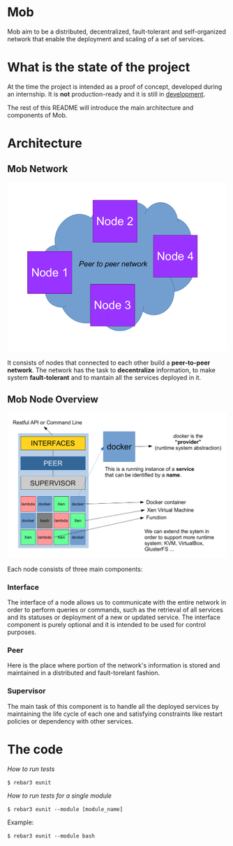 # Mob

Mob aim to be a distributed, decentralized, fault-tolerant and self-organized network that enable the deployment and scaling of a set of services.

# What is the state of the project

At the time the project is intended as a proof of concept, developed during an internship. It is **not** production-ready and it is still in [development](https://github.com/mobos/mob/issues).

The rest of this README will introduce the main architecture and components of Mob.

# Architecture

## Mob Network

![mob network](/docs/mob-network.png?raw=true)

It consists of nodes that connected to each other build a **peer-to-peer network**. The network has the task to **decentralize** information, to make system **fault-tolerant** and to mantain all the services deployed in it.

## Mob Node Overview

![mob node overview](/docs/mob-node-overview.png?raw=true)

Each node consists of three main components:

### Interface

The interface of a node allows us to communicate with the entire network in order to perform queries or commands, such as the retrieval of all services and its statuses or deployment of a new or updated service. The interface component is purely optional and it is intended to be used for control purposes.

### Peer

Here is the place where portion of the network's information is stored and maintained in a distributed and fault-torelant fashion.

### Supervisor

The main task of this component is to handle all the deployed services by maintaining the life cycle of each one and satisfying constraints like restart policies or dependency with other services.

# The code

*How to run tests*

```
$ rebar3 eunit
```

*How to run tests for a single module*

```
$ rebar3 eunit --module [module_name]
```

Example:

```
$ rebar3 eunit --module bash
```
